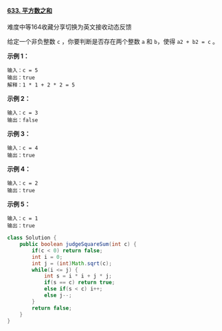 #### [633. 平方数之和](https://leetcode-cn.com/problems/sum-of-square-numbers/)

难度中等164收藏分享切换为英文接收动态反馈

给定一个非负整数 `c` ，你要判断是否存在两个整数 `a` 和 `b`，使得 `a2 + b2 = c` 。

 

**示例 1：**

```
输入：c = 5
输出：true
解释：1 * 1 + 2 * 2 = 5
```

**示例 2：**

```
输入：c = 3
输出：false
```

**示例 3：**

```
输入：c = 4
输出：true
```

**示例 4：**

```
输入：c = 2
输出：true
```

**示例 5：**

```
输入：c = 1
输出：true
```

 

```java
class Solution {
    public boolean judgeSquareSum(int c) {
        if(c < 0) return false;
        int i = 0;
        int j = (int)Math.sqrt(c);
        while(i <= j) {
            int s = i * i + j * j;
            if(s == c) return true;
            else if(s < c) i++;
            else j--;
        }
        return false;
    }
}
```

